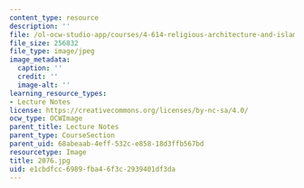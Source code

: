 ```yaml
---
content_type: resource
description: ''
file: /ol-ocw-studio-app/courses/4-614-religious-architecture-and-islamic-cultures-fall-2002/e1cbdfcc6989fba46f3c2939401df3da_2076.jpg
file_size: 256832
file_type: image/jpeg
image_metadata:
  caption: ''
  credit: ''
  image-alt: ''
learning_resource_types:
- Lecture Notes
license: https://creativecommons.org/licenses/by-nc-sa/4.0/
ocw_type: OCWImage
parent_title: Lecture Notes
parent_type: CourseSection
parent_uid: 68abeaab-4eff-532c-e858-18d3ffb567bd
resourcetype: Image
title: 2076.jpg
uid: e1cbdfcc-6989-fba4-6f3c-2939401df3da
---
```

